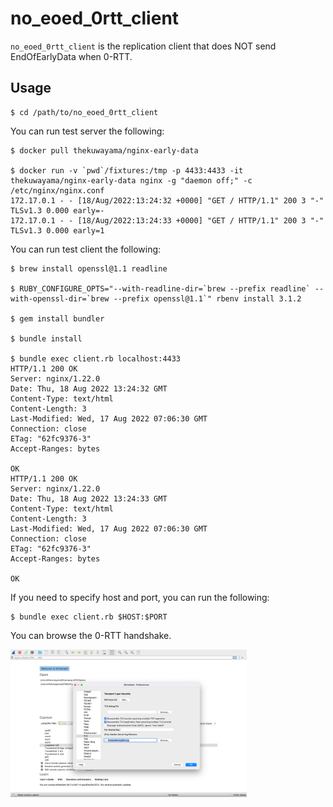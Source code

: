 # no\_eoed\_0rtt\_client

`no_eoed_0rtt_client` is the replication client that does NOT send EndOfEarlyData when 0-RTT.

## Usage

```sh-session
$ cd /path/to/no_eoed_0rtt_client
```

You can run test server the following:

```
$ docker pull thekuwayama/nginx-early-data

$ docker run -v `pwd`/fixtures:/tmp -p 4433:4433 -it thekuwayama/nginx-early-data nginx -g "daemon off;" -c /etc/nginx/nginx.conf
172.17.0.1 - - [18/Aug/2022:13:24:32 +0000] "GET / HTTP/1.1" 200 3 "-" TLSv1.3 0.000 early=-
172.17.0.1 - - [18/Aug/2022:13:24:33 +0000] "GET / HTTP/1.1" 200 3 "-" TLSv1.3 0.000 early=1
```

You can run test client the following:

```sh-session
$ brew install openssl@1.1 readline

$ RUBY_CONFIGURE_OPTS="--with-readline-dir=`brew --prefix readline` --with-openssl-dir=`brew --prefix openssl@1.1`" rbenv install 3.1.2

$ gem install bundler

$ bundle install

$ bundle exec client.rb localhost:4433
HTTP/1.1 200 OK
Server: nginx/1.22.0
Date: Thu, 18 Aug 2022 13:24:32 GMT
Content-Type: text/html
Content-Length: 3
Last-Modified: Wed, 17 Aug 2022 07:06:30 GMT
Connection: close
ETag: "62fc9376-3"
Accept-Ranges: bytes

OK
HTTP/1.1 200 OK
Server: nginx/1.22.0
Date: Thu, 18 Aug 2022 13:24:33 GMT
Content-Type: text/html
Content-Length: 3
Last-Modified: Wed, 17 Aug 2022 07:06:30 GMT
Connection: close
ETag: "62fc9376-3"
Accept-Ranges: bytes

OK
```

If you need to specify host and port, you can run the following:

```sh-session
$ bundle exec client.rb $HOST:$PORT
```

You can browse the 0-RTT handshake.

<img src="/screenshot/wireshark_preferences.png" width="75%">
